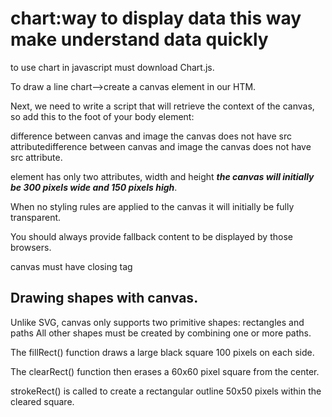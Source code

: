 # chart:way to display data this way make understand data quickly 

to use chart in javascript must download  Chart.js.

To draw a line chart-->create a canvas element in our HTM.

Next, we need to write a script that will retrieve the context of the canvas, so add this to the foot of your body element:

difference between canvas and image the canvas does not have src attributedifference between canvas and image the canvas does not have src attribute.

 element has only two attributes, width and height  ***the canvas will initially be 300 pixels wide and 150 pixels high***.

 When no styling rules are applied to the canvas it will initially be fully transparent.

 You should always provide fallback content to be displayed by those browsers.

 canvas must have closing tag

 ## Drawing shapes with canvas.


Unlike SVG, canvas only supports two primitive shapes: rectangles and paths All other shapes must be created by combining one or more paths.

The fillRect() function draws a large black square 100 pixels on each side.

The clearRect() function then erases a 60x60 pixel square from the center.

 strokeRect() is called to create a rectangular outline 50x50 pixels within the cleared square.